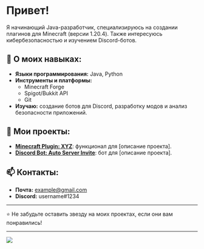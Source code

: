 # Привет! 

Я начинающий Java-разработчик, специализируюсь на создании плагинов для Minecraft (версии 1.20.4). Также интересуюсь кибербезопасностью и изучением Discord-ботов.

## 🚀 О моих навыках:
- **Языки программирования:** Java, Python
- **Инструменты и платформы:**
  - Minecraft Forge
  - Spigot/Bukkit API
  - Git
- **Изучаю:** создание ботов для Discord, разработку модов и анализ безопасности приложений.

## 🌟 Мои проекты:
- **[Minecraft Plugin: XYZ](https://github.com/username/xyz)**: функционал для [описание проекта].
- **[Discord Bot: Auto Server Invite](https://github.com/username/discord-bot)**: бот для [описание проекта].

## 📫 Контакты:
- **Почта:** example@gmail.com  
- **Discord:** username#1234

---

⭐️ Не забудьте оставить звезду на моих проектах, если они вам понравились!

---

![](https://komarev.com/ghpvc/?username=somikyy&color=blue&style=flat)
